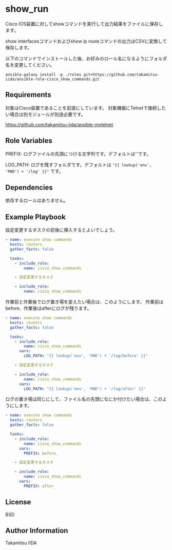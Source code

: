 show_run
=========

Cisco IOS装置に対してshowコマンドを実行して出力結果をファイルに保存します。

show interfacesコマンドおよびshow ip routeコマンドの出力はCSVに変換して保存します。

以下のコマンドでインストールした後、お好みのロール名になるようにフォルダ名を変更してください。

```
ansible-galaxy install -p ./roles git+https://github.com/takamitsu-iida/ansible-role-cisco_show_commands.git
```

Requirements
------------

対象はCisco装置であることを前提にしています。
対象機器にTelnetで接続したい場合は別モジュールが別途必要です。

<https://github.com/takamitsu-iida/ansible-mytelnet>

Role Variables
--------------

PREFIX: ログファイルの先頭につける文字列です。デフォルトは''です。

LOG_PATH: ログを残すフォルダです。デフォルトは `"{{ lookup('env', 'PWD') + '/log' }}"` です。

Dependencies
------------

依存するロールはありません。

Example Playbook
----------------

設定変更するタスクの前後に挿入するとよいでしょう。

```yml
- name: execute show commands
  hosts: routers
  gather_facts: false

  tasks:
    - include_role:
        name: cisco_show_commands

    - 設定変更するタスク

    - include_role:
        name: cisco_show_commands
```

作業前と作業後でログ置き場を変えたい場合は、このようにします。
作業前はbefore、作業後はafterにログが残ります。

```yml
- name: execute show commands
  hosts: routers
  gather_facts: false

  tasks:
    - include_role:
        name: cisco_show_commands
      vars:
        LOG_PATH: "{{ lookup('env', 'PWD') + '/log/before' }}"

    - 設定変更するタスク

    - include_role:
        name: cisco_show_commands
      vars:
        LOG_PATH: "{{ lookup('env', 'PWD') + '/log/after' }}"
```

ログの置き場は同じにして、ファイル名の先頭になにか付けたい場合は、このようにします。

```yml
- name: execute show commands
  hosts: routers
  gather_facts: false

  tasks:
    - include_role:
        name: cisco_show_commands
      vars:
        PREFIX: before_

    - 設定変更するタスク

    - include_role:
        name: cisco_show_commands
      vars:
        PREFIX: after_
```

License
-------

BSD

Author Information
------------------

Takamitsu IIDA
